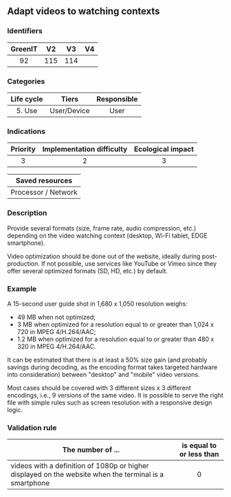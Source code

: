 ## Adapt videos to watching contexts

### Identifiers

| GreenIT | V2  | V3  | V4  |
| :-----: | :-: | :-: | :-: |
|   92    | 115 | 114 |     |

### Categories

| Life cycle |    Tiers    | Responsible |
| :--------: | :---------: | :---------: |
|   5. Use   | User/Device |    User     |

### Indications

| Priority | Implementation difficulty | Ecological impact |
| :------: | :-----------------------: | :---------------: |
|    3     |             2             |         3         |

|   Saved resources   |
| :-----------------: |
| Processor / Network |

### Description

Provide several formats (size, frame rate, audio compression, etc.) depending on the video watching context (desktop, Wi-Fi tablet, EDGE smartphone).

Video optimization should be done out of the website, ideally during post-production. If not possible, use services like YouTube or Vimeo since they offer several optimized formats (SD, HD, etc.) by default.

### Example

A 15-second user guide shot in 1,680 x 1,050 resolution weighs:

- 49 MB when not optimized;
- 3 MB when optimized for a resolution equal to or greater than 1,024 x 720 in MPEG 4/H.264/AAC;
- 1.2 MB when optimized for a resolution equal to or greater than 480 x 320 in MPEG 4/H.264/AAC.

It can be estimated that there is at least a 50% size gain (and probably savings during decoding, as the encoding format takes targeted hardware into consideration) between "desktop" and "mobile" video versions.

Most cases should be covered with 3 different sizes x 3 different encodings, i.e., 9 versions of the same video. It is possible to serve the right file with simple rules such as screen resolution with a responsive design logic.

### Validation rule

| The number of ...                                                                                      | is equal to or less than |
| ------------------------------------------------------------------------------------------------------ | :----------------------: |
| videos with a definition of 1080p or higher displayed on the website when the terminal is a smartphone |            0             |
